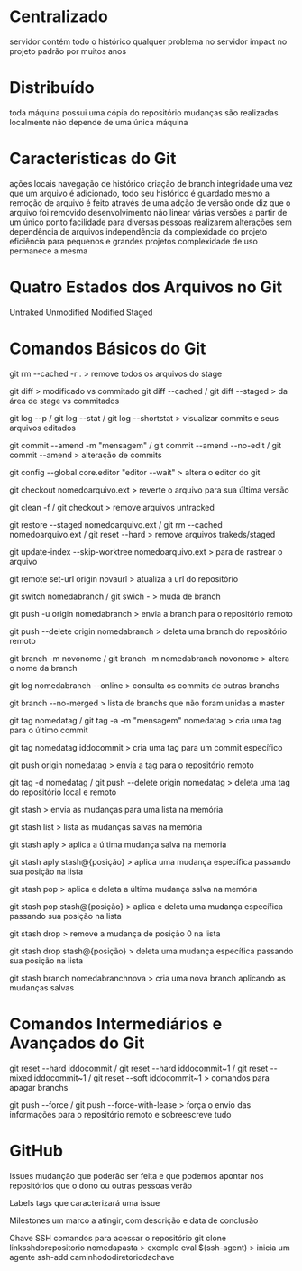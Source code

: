 # Centralizado

servidor contém todo o histórico
    qualquer problema no servidor impact no projeto
padrão por muitos anos


# Distribuído

toda máquina possui uma cópia do repositório
mudanças são realizadas localmente
não depende de uma única máquina


# Características do Git

ações locais
    navegação de histórico
    criação de branch
integridade
    uma vez que um arquivo é adicionado, todo seu histórico é guardado
    mesmo a remoção de arquivo é feito através de uma adção de versão onde diz que o arquivo foi removido
desenvolvimento não linear
    várias versões a partir de um único ponto
    facilidade para diversas pessoas realizarem alterações sem dependência de arquivos
independência da complexidade do projeto
    eficiência para pequenos e grandes projetos
    complexidade de uso permanece a mesma


# Quatro Estados dos Arquivos no Git

Untraked
Unmodified
Modified
Staged


# Comandos Básicos do Git

git rm --cached -r . > remove todos os arquivos do stage

git diff > modificado vs commitado
git diff --cached / git diff --staged > da área de stage vs commitados

git log --p / git log --stat / git log --shortstat > visualizar commits e seus arquivos editados

git commit --amend -m "mensagem" / git commit --amend --no-edit / git commit --amend > alteração de commits

git config --global core.editor "editor --wait" > altera o editor do git

git checkout nomedoarquivo.ext > reverte o arquivo para sua última versão

git clean -f / git checkout > remove arquivos untracked

git restore --staged nomedoarquivo.ext / git rm --cached nomedoarquivo.ext / git reset --hard > remove arquivos trakeds/staged

git update-index --skip-worktree nomedoarquivo.ext > para de rastrear o arquivo

git remote set-url origin novaurl > atualiza a url do repositório

git switch nomedabranch / git swich - > muda de branch

git push -u origin nomedabranch > envia a branch para o repositório remoto

git push --delete origin nomedabranch > deleta uma branch do repositório remoto

git branch -m novonome / git branch -m nomedabranch novonome > altera o nome da branch

git log nomedabranch --online > consulta os commits de outras branchs

git branch --no-merged > lista de branchs que não foram unidas a master

git tag nomedatag / git tag -a -m "mensagem" nomedatag > cria uma tag para o último commit

git tag nomedatag iddocommit > cria uma tag para um commit específico

git push origin nomedatag > envia a tag para o repositório remoto

git tag -d nomedatag / git push --delete origin nomedatag > deleta uma tag do repositório local e remoto

git stash > envia as mudanças para uma lista na memória

git stash list > lista as mudanças salvas na memória

git stash aply > aplica a última mudança salva na memória

git stash aply stash@{posição} > aplica uma mudança específica passando sua posição na lista

git stash pop > aplica e deleta a última mudança salva na memória

git stash pop stash@{posição} > aplica e deleta uma mudança específica passando sua posição na lista

git stash drop > remove a mudança de posição 0 na lista

git stash drop stash@{posição} > deleta uma mudança específica passando sua posição na lista

git stash branch nomedabranchnova > cria uma nova branch aplicando as mudanças salvas


# Comandos Intermediários e Avançados do Git

git reset --hard iddocommit / git reset --hard iddocommit~1 / git reset --mixed iddocommit~1 / git reset --soft iddocommit~1 > comandos para apagar branchs

git push --force / git push --force-with-lease > força o envio das informações para o repositório remoto e sobreescreve tudo


# GitHub

Issues
    mudanção que poderão ser feita e que podemos apontar nos repositórios que o dono ou outras pessoas verão

Labels
    tags que caracterizará uma issue

Milestones
    um marco a atingir, com descrição e data de conclusão

Chave SSH
    comandos para acessar o repositório
        git clone linksshdorepositorio nomedapasta > exemplo
        eval $(ssh-agent) > inicia um agente
        ssh-add caminhododiretoriodachave
